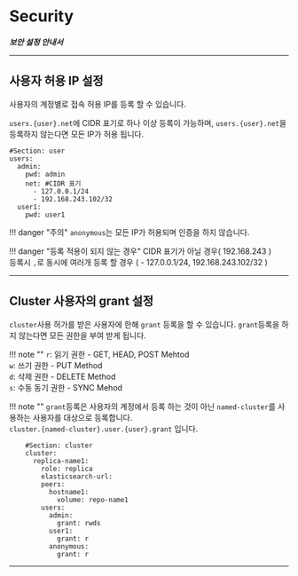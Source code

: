 # Security

***보안 설정 안내서***

----

## 사용자 허용 IP 설정

 사용자의 계정별로 접속 허용 IP를 등록 할 수 있습니다.

`users.{user}.net`에 CIDR 표기로 하나 이상 등록이 가능하며,
`users.{user}.net`을 등록하지 않는다면 모든 IP가 허용 됩니다.

```
#Section: user
users:
  admin:
    pwd: admin
    net: #CIDR 표기
      - 127.0.0.1/24       
      - 192.168.243.102/32
  user1:
    pwd: user1				
```

!!! danger "주의"
    `anonymous`는 모든 IP가 허용되며 인증을 하지 않습니다.
 
!!! danger "등록 적용이 되지 않는 경우"
        CIDR 표기가 아닐 경우( 192.168.243 )       
        등록시 `,`로 동시에 여러개 등록 할 경우 ( - 127.0.0.1/24, 192.168.243.102/32 )

----

## Cluster 사용자의 grant 설정

`cluster`사용 허가를 받은 사용자에 한해 `grant` 등록을 할 수 있습니다.
`grant`등록을 하지 않는다면 모든 권한을 부여 받게 됩니다.

!!! note ""
     `r`: 읽기 권한 - GET, HEAD, POST Mehtod    
     `w`: 쓰기 권한 - PUT Method   
     `d`: 삭제 권한 - DELETE Method   
     `s`: 수동 동기 권한 - SYNC Mehod     

!!! note ""
    `grant`등록은 사용자의 계정에서 등록 하는 것이 아닌 `named-cluster`를 사용하는 사용자를 대상으로 등록합니다.    
    `cluster.{named-cluster}.user.{user}.grant` 입니다.

```
    #Section: cluster          
    cluster: 
      replica-name1:
        role: replica
        elasticsearch-url: 
        peers:
          hostname1: 
            volume: repo-name1
        users:
          admin:
            grant: rwds
          user1:
            grant: r
          anonymous:
            grant: r
```

----
